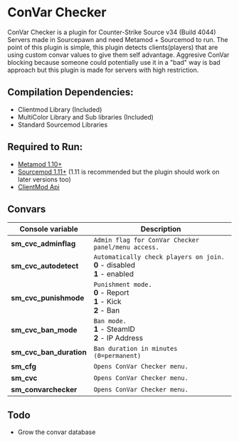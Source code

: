 # ConVar Checker
ConVar Checker is a plugin for Counter-Strike Source v34 (Build 4044) Servers made in Sourcepawn
and need Metamod + Sourcemod to run.
The point of this plugin is simple, this plugin detects clients(players) that are using custom convar values to give them
self advantage.
Aggresive ConVar blocking because someone could potentially use it in a "bad" way is bad approach but this plugin is made for servers
with high restriction.

## Compilation Dependencies:
- Clientmod Library (Included)
- MultiColor Library and Sub libraries (Included)
- Standard Sourcemod Libraries

## Required to Run:
- [Metamod 1.10+](https://www.metamodsource.net/)
- [Sourcemod 1.11+](https://sourcemod.net) (1.11 is recommended but the plugin should work on later versions too)
- [ClientMod Api](https://github.com/Reg1oxeN/ClientMod-Api/tree/master)

## Convars
| Console variable | Description |
| --- | --- |
| **sm_cvc_adminflag** | ``Admin flag for ConVar Checker panel/menu access.`` |
| **sm_cvc_autodetect** | ``Automatically check players on join.``<br/>**0** - disabled<br/>**1** - enabled<br/> |
| **sm_cvc_punishmode** | ``Punishment mode.``<br/>**0** - Report<br/>**1** - Kick<br/>**2** - Ban<br/> |
| **sm_cvc_ban_mode** | ``Ban mode.``<br/>**1** - SteamID<br/>**2** - IP Address<br/> |
| **sm_cvc_ban_duration** | ``Ban duration in minutes (0=permanent)`` |
| **sm_cfg** | ``Opens ConVar Checker menu.`` |
| **sm_cvc** | ``Opens ConVar Checker menu.`` |
| **sm_convarchecker** | ``Opens ConVar Checker menu.`` |

## Todo
- Grow the convar database
